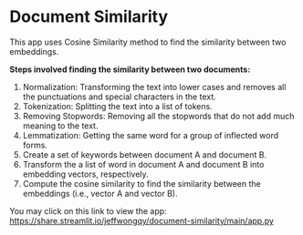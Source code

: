# Document Similarity

This app uses Cosine Similarity method to find the similarity between two embeddings. 

**Steps involved finding the similarity between two documents:**
1. Normalization: Transforming the text into lower cases and removes all the punctuations and special characters in the text. 
2. Tokenization: Splitting the text into a list of tokens. 
3. Removing Stopwords: Removing all the stopwords that do not add much meaning to the text.
4. Lemmatization: Getting the same word for a group of inflected word forms. 
5. Create a set of keywords between document A and document B.
6. Transform the a list of word in document A and document B into embedding vectors, respectively. 
7. Compute the cosine similarity to find the similarity between the embeddings (i.e., vector A and vector B). 

You may click on this link to view the app: https://share.streamlit.io/jeffwongqy/document-similarity/main/app.py
